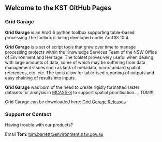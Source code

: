 ## Welcome to the KST GitHub Pages

### Grid Garage

**Grid Garage** is an ArcGIS python toolbox supporting table-based processing.The toolbox is being developed under ArcGIS 10.4. 

**Grid Garage** is a set of script tools that grew over time to manage processing projects within the Knowledge Services Team of the NSW Office of Environment and Heritage. The toolset proves very useful when dealing with large amounts of data, some of which may be suffering from data management issues such as lack of metadata, non-standard spatial references, etc. etc. The tools allow for table-ised reporting of outputs and easy chaining of results into inputs.

**Grid Garage** was born of the need to create rigidly formatted raster datasets for analysis in [MCASS-S](http://www.agriculture.gov.au/abares/aclump/multi-criteria-analysis) to support spatial prioritisation ... TOM!!!

Grid Garage can be downloaded here:
[Grid Garage Releases](https://github.com/NSW-OEH-EMS-KST/grid-garage/releases)


### Support or Contact

Having trouble with our products?

Email **Tom**: tom.barrett@environment.nsw.gov.au


